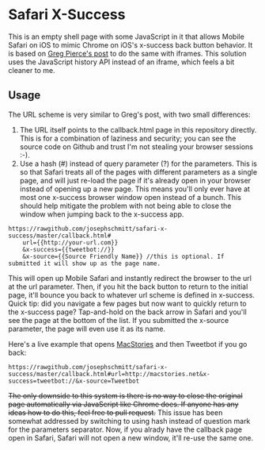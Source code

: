 # Safari X-Success

This is an empty shell page with some JavaScript in it that allows Mobile Safari on iOS to mimic Chrome on iOS's x-success back button behavior. It is based on [Greg Pierce's post](http://agiletortoise.com/blog/2014/02/28/mimic-x-callback-url-in-mobile-safari/) to do the same with iframes. This solution uses the JavaScript history API instead of an iframe, which feels a bit cleaner to me.

## Usage

The URL scheme is very similar to Greg's post, with two small differences: 

1. The URL itself points to the callback.html page in this repository directly. This is for a combination of laziness and security; you can see the source code on Github and trust I'm not stealing your browser sessions :-).
2. Use a hash (#) instead of query parameter (?) for the parameters. This is so that Safari treats all of the pages with different parameters as a single page, and will just re-load the page if it's already open in your browser instead of opening up a new page. This means you'll only ever have at most one x-success browser window open instead of a bunch. This should help mitigate the problem with not being able to close the window when jumping back to the x-success app.

````
https://rawgithub.com/josephschmitt/safari-x-success/master/callback.html#
	url={{http://your-url.com}}
	&x-success={{tweetbot://}}
	&x-source={{Source Friendly Name}} //this is optional. If submitted it will show up as the page name.
````

This will open up Mobile Safari and instantly redirect the browser to the url at the url parameter. Then, if you hit the back button to return to the initial page, it'll bounce you back to whatever url scheme is defined in x-success. Quick tip: did you navigate a few pages but now want to quickly return to the x-success page? Tap-and-hold on the back arrow in Safari and you'll see the page at the bottom of the list. If you submitted the x-source parameter, the page will even use it as its name.

Here's a live example that opens [MacStories](http://macstories.net) and then Tweetbot if you go back:

````
https://rawgithub.com/josephschmitt/safari-x-success/master/callback.html#url=http://macstories.net&x-success=tweetbot://&x-source=Tweetbot
````

~~The only downside to this system is there is no way to close the original page automatically via JavaScript like Chrome does. If anyone has any ideas how to do this, feel free to pull request.~~ This issue has been somewhat addressed by switching to using hash instead of question mark for the parameters separator. Now, if you alrady have the callback page open in Safari, Safari will not open a new window, it'll re-use the same one.